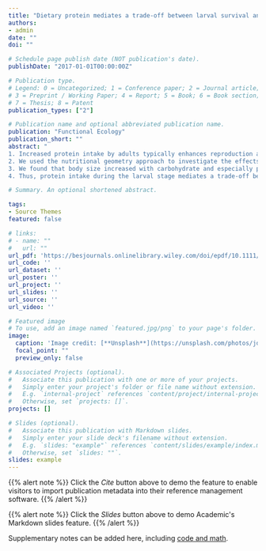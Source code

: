 ```yaml
---
title: "Dietary protein mediates a trade-off between larval survival and the development of male secondary sexual traits"
authors:
- admin
date: ""
doi: ""

# Schedule page publish date (NOT publication's date).
publishDate: "2017-01-01T00:00:00Z"

# Publication type.
# Legend: 0 = Uncategorized; 1 = Conference paper; 2 = Journal article;
# 3 = Preprint / Working Paper; 4 = Report; 5 = Book; 6 = Book section;
# 7 = Thesis; 8 = Patent
publication_types: ["2"]

# Publication name and optional abbreviated publication name.
publication: "Functional Ecology"
publication_short: ""
abstract: "
1. Increased protein intake by adults typically enhances reproduction and shortens life, but much less is known about the effects of protein intake prior to reproductive maturity. In particular, it remains unclear whether dietary protein mediates a trade‐off between survival and the development of reproductive traits, especially in males.
2. We used the nutritional geometry approach to investigate the effects of 25 replicated larval diets varying in protein and carbohydrate content on larval performance and the development of adult male morphology in the neriid fly Telostylinus angusticollis.
3. We found that body size increased with carbohydrate and especially protein content in the larval diet. Moreover, after controlling for body size, dietary protein strongly enhanced the expression of those male morphological traits that appear to be most directly targeted by sexual selection, while having no effect on the expression of other traits. In sharp contrast, egg‐to‐adult viability decreased steeply with increasing protein content.
4. Thus, protein intake during the larval stage mediates a trade‐off between the expression of male secondary sexual traits and the probability of survival to adult emergence."

# Summary. An optional shortened abstract.

tags:
- Source Themes
featured: false

# links:
# - name: ""
#   url: ""
url_pdf: 'https://besjournals.onlinelibrary.wiley.com/doi/epdf/10.1111/1365-2435.12104'
url_code: ''
url_dataset: ''
url_poster: ''
url_project: ''
url_slides: ''
url_source: ''
url_video: ''

# Featured image
# To use, add an image named `featured.jpg/png` to your page's folder. 
image:
  caption: 'Image credit: [**Unsplash**](https://unsplash.com/photos/jdD8gXaTZsc)'
  focal_point: ""
  preview_only: false

# Associated Projects (optional).
#   Associate this publication with one or more of your projects.
#   Simply enter your project's folder or file name without extension.
#   E.g. `internal-project` references `content/project/internal-project/index.md`.
#   Otherwise, set `projects: []`.
projects: []

# Slides (optional).
#   Associate this publication with Markdown slides.
#   Simply enter your slide deck's filename without extension.
#   E.g. `slides: "example"` references `content/slides/example/index.md`.
#   Otherwise, set `slides: ""`.
slides: example
---
```


{{% alert note %}}
Click the *Cite* button above to demo the feature to enable visitors to import publication metadata into their reference management software.
{{% /alert %}}

{{% alert note %}}
Click the *Slides* button above to demo Academic's Markdown slides feature.
{{% /alert %}}

Supplementary notes can be added here, including [code and math](https://sourcethemes.com/academic/docs/writing-markdown-latex/).

